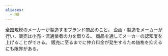 ```yaml
---
aliases:
  - NB
---
```

全国規模のメーカーが製造するブランド商品のこと。
企画・製造をメーカーが行い、販売は小売・流通業者の力を借りる。
商品を通してメーカーの認知度を上げることができる。
販売に至るまでに仲介料金が発生するため価格を抑えるにも限界がある。